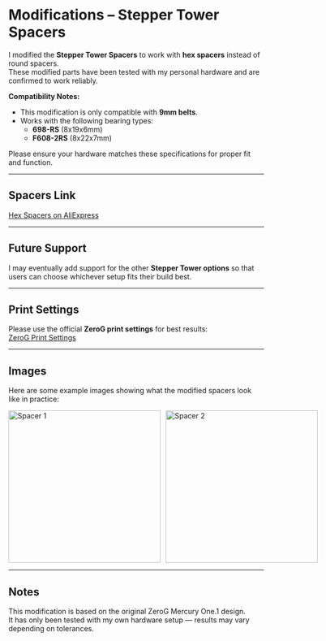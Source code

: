 
# Modifications – Stepper Tower Spacers

I modified the **Stepper Tower Spacers** to work with **hex spacers** instead of round spacers.  
These modified parts have been tested with my personal hardware and are confirmed to work reliably.

**Compatibility Notes:**  
- This modification is only compatible with **9mm belts**.  
- Works with the following bearing types:  
  - **698-RS** (8x19x6mm)  
  - **F608-2RS** (8x22x7mm)  

Please ensure your hardware matches these specifications for proper fit and function.

---

## Spacers Link
[Hex Spacers on AliExpress](https://www.aliexpress.us/item/3256808412443680.html)

---

## Future Support
I may eventually add support for the other **Stepper Tower options** so that users can choose whichever setup fits their build best.

---

## Print Settings
Please use the official **ZeroG print settings** for best results:  
[ZeroG Print Settings](https://docs.zerog.one/standard/print/settings)

---

## Images

Here are some example images showing what the modified spacers look like in practice:

<div style="display: flex; gap: 10px;">
  <img src="https://github.com/user-attachments/assets/9a28466b-e3ab-4fa8-ab38-c9d0cda0cfdf" alt="Spacer 1" width="300">
  <img src="https://github.com/user-attachments/assets/eae6777c-ca93-4cf0-9dfc-f38b1491e362" alt="Spacer 2" width="300">
</div>


---

## Notes
This modification is based on the original ZeroG Mercury One.1 design.  
It has only been tested with my own hardware setup — results may vary depending on tolerances.
